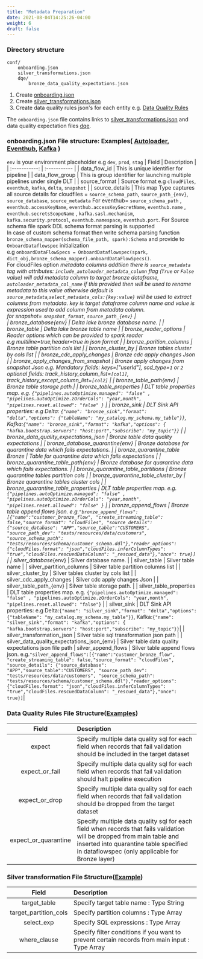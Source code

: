```yaml
---
title: "Metadata Preparation"
date: 2021-08-04T14:25:26-04:00
weight: 6
draft: false
---
```



### Directory structure
```
conf/
    onboarding.json
    silver_transformations.json
    dqe/
        bronze_data_quality_expectations.json
```

1. Create [onboarding.json](https://github.com/databrickslabs/dlt-meta/blob/main/demo/conf/onboarding.template)
2. Create [silver_transformations.json](https://github.com/databrickslabs/dlt-meta/blob/main/demo/conf/silver_transformations.json)
3. Create data quality rules json's for each entity e.g. [Data Quality Rules](https://github.com/databrickslabs/dlt-meta/tree/main/demo/conf/dqe/)

The `onboarding.json` file contains links to [silver_transformations.json](https://github.com/databrickslabs/dlt-meta/blob/3555aaa798881a9cfa65f89599f83d22d245d3c8/demo/conf/onboarding.template#L41C1-L42C1) and data quality expectation files [dqe](https://github.com/databrickslabs/dlt-meta/blob/3555aaa798881a9cfa65f89599f83d22d245d3c8/demo/conf/onboarding.template#L42).

### onboarding.json File structure: Examples( [Autoloader](https://github.com/databrickslabs/dlt-meta/blob/main/examples/cloudfiles-onboarding.template), [Eventhub](https://github.com/databrickslabs/dlt-meta/blob/main/examples/eventhub-onboarding.template), [Kafka](https://github.com/databrickslabs/dlt-meta/blob/main/examples/kafka-onboarding.template) )
`env` is your environment placeholder e.g `dev`, `prod`, `stag`
| Field | Description |
| :-----------: | :----------- |
| data_flow_id | This is unique identifier for pipeline |
| data_flow_group | This is group identifier for launching multiple pipelines under single DLT |
| source_format | Source format e.g `cloudFiles`, `eventhub`, `kafka`, `delta`, `snapshot` |
| source_details | This map Type captures all source details for cloudfiles = `source_schema_path`, `source_path_{env}`, `source_database`, `source_metadata` For eventhub= `source_schema_path` , `eventhub.accessKeyName`, `eventhub.accessKeySecretName`, `eventhub.name` , `eventhub.secretsScopeName` , `kafka.sasl.mechanism`, `kafka.security.protocol`, `eventhub.namespace`, `eventhub.port`. For Source schema file spark DDL schema format parsing is supported <br> In case of custom schema format then write schema parsing function `bronze_schema_mapper(schema_file_path, spark):Schema` and provide to `OnboardDataflowspec` initialization <br> e.g `onboardDataFlowSpecs = OnboardDataflowspec(spark, dict_obj,bronze_schema_mapper).onboardDataFlowSpecs()`.<br> For cloudFiles option _metadata columns addtiion there is `source_metadata` tag with attributes: `include_autoloader_metadata_column` flag (`True` or `False` value) will add _metadata column to target bronze dataframe, `autoloader_metadata_col_name` if this provided then will be used to rename _metadata to this value otherwise default is `source_metadata`,`select_metadata_cols:{key:value}` will be used to extract columns from _metadata. key is target dataframe column name and value is expression used to add column from _metadata column. <br> for snapshot= `snapshot_format`, `source_path_{env}` |         
| bronze_database_{env} | Delta lake bronze database name. |
| bronze_table | Delta lake bronze table name |
| bronze_reader_options | Reader options which can be provided to spark reader <br> e.g multiline=true,header=true in json format |
| bronze_parition_columns | Bronze table partition cols list |
| bronze_cluster_by | Bronze tables cluster by cols list |
| bronze_cdc_apply_changes | Bronze cdc apply changes Json |
| bronze_apply_changes_from_snapshot | Bronze apply changes from snapshot Json e.g. Mandatory fields: keys=["userId"], scd_type=`1` or `2` optional fields: track_history_column_list=`[col1]`, track_history_except_column_list=`[col2]` | 
| bronze_table_path_{env} | Bronze table storage path.|
| bronze_table_properties | DLT table properties map. e.g. `{"pipelines.autoOptimize.managed": "false" , "pipelines.autoOptimize.zOrderCols": "year,month", "pipelines.reset.allowed": "false" }` |
| bronze_sink | DLT Sink API properties: e.g Delta: `{"name": "bronze_sink","format": "delta","options": {"tableName": "my_catalog.my_schema.my_table"}}`, Kafka:`{"name": "bronze_sink","format": "kafka","options": { "kafka.bootstrap.servers": "host:port","subscribe": "my_topic"}}` |
| bronze_data_quality_expectations_json | Bronze table data quality expectations |
| bronze_database_quarantine_{env} | Bronze database for quarantine data which fails expectations. |
| bronze_quarantine_table	Bronze | Table for quarantine data which fails expectations |
| bronze_quarantine_table_path_{env} | Bronze database for quarantine data which fails expectations. |
| bronze_quarantine_table_partitions | Bronze quarantine tables partition cols |
| bronze_quarantine_table_cluster_by | Bronze quarantine tables cluster cols |
| bronze_quarantine_table_properties | DLT table properties map. e.g. `{"pipelines.autoOptimize.managed": "false" , "pipelines.autoOptimize.zOrderCols": "year,month", "pipelines.reset.allowed": "false" }` |
| bronze_append_flows | Bronze table append flows json. e.g.`"bronze_append_flows":[{"name":"customer_bronze_flow", "create_streaming_table": false,"source_format": "cloudFiles", "source_details": {"source_database": "APP","source_table":"CUSTOMERS", "source_path_dev": "tests/resources/data/customers", "source_schema_path": "tests/resources/schema/customer_schema.ddl"},"reader_options": {"cloudFiles.format": "json","cloudFiles.inferColumnTypes": "true","cloudFiles.rescuedDataColumn": "_rescued_data"},"once": true}]` |
| silver_database_{env} | Silver database name. |
| silver_table | Silver table name |
| silver_partition_columns | Silver table partition columns list |
| silver_cluster_by | Silver tables cluster by cols list |
| silver_cdc_apply_changes | Silver cdc apply changes Json |
| silver_table_path_{env} | Silver table storage path. |
| silver_table_properties | DLT table properties map. e.g. `{"pipelines.autoOptimize.managed": "false" , "pipelines.autoOptimize.zOrderCols": "year,month", "pipelines.reset.allowed": "false"}` |
| silver_sink | DLT Sink API properties: e.g Delta:`{"name": "silver_sink","format": "delta","options": {"tableName": "my_catalog.my_schema.my_table"}}`, Kafka:`{"name": "silver_sink","format": "kafka","options": { "kafka.bootstrap.servers": "host:port","subscribe": "my_topic"}}`|
| silver_transformation_json | Silver table sql transformation json path |
| silver_data_quality_expectations_json_{env} | Silver table data quality expectations json file path
| silver_append_flows | Silver table append flows json. e.g.`"silver_append_flows":[{"name":"customer_bronze_flow", 
"create_streaming_table": false,"source_format": "cloudFiles", "source_details": {"source_database": "APP","source_table":"CUSTOMERS", "source_path_dev": "tests/resources/data/customers", "source_schema_path": "tests/resources/schema/customer_schema.ddl"},"reader_options": {"cloudFiles.format": "json","cloudFiles.inferColumnTypes": "true","cloudFiles.rescuedDataColumn": "_rescued_data"},"once": true}]`|



### Data Quality Rules File Structure([Examples](https://github.com/databrickslabs/dlt-meta/tree/main/examples/dqe))
| Field | Description |
| :-----------: | :----------- |
| expect | Specify multiple data quality sql for each field when records that fail validation should be included in the target dataset| 
| expect_or_fail  | Specify multiple data quality sql for each field when records that fail validation should halt pipeline execution |
| expect_or_drop  | Specify multiple data quality sql for each field when records that fail validation should be dropped from the target dataset |
| expect_or_quarantine  | Specify multiple data quality sql for each field when records that fails validation will be dropped from main table and inserted into quarantine table specified in dataflowspec (only applicable for Bronze layer) |


### Silver transformation File Structure([Example](https://github.com/databrickslabs/dlt-meta/blob/main/examples/silver_transformations.json))
| Field | Description |
| :-----------: | :----------- |
| target_table | Specify target table name : Type String | 
| target_partition_cols  | Specify partition columns : Type Array |
| select_exp | Specify SQL expressions : Type Array | 
| where_clause  | Specify filter conditions if you want to prevent certain records from main input : Type Array |
